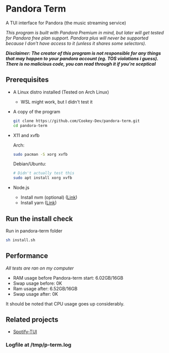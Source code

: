 # Pandora Term
A TUI interface for Pandora (the music streaming service)

*This program is built with Pandora Premium in mind, but later will get tested for Pandora free plan support. Pandora plus will never be supported because I don't have access to it (unless it shares some selectors).*

***Disclaimer: The creator of this program is not responsible for any things that may happen to your pandora account (eg. TOS violations i guess). There is no malicious code, you can read through it if you're sceptical***

## Prerequisites
* A Linux distro installed (Tested on Arch Linux)
    - WSL might work, but I didn't test it
* A copy of the program 
    ```sh
    git clone https://github.com/Cookey-Dev/pandora-term.git
    cd pandora-term
    ```
* X11 and xvfb

    Arch:
    ```sh
    sudo pacman -S xorg xvfb
    ```
    Debian/Ubuntu:
    ```sh
    # Didn't actually test this
    sudo apt install xorg xvfb
    ```
* Node.js
    - Install nvm (optional) ([Link](https://github.com/nvm-sh/nvm#installing-and-updating))
    - Install yarn ([Link](https://yarnpkg.com/getting-started/install))
## Run the install check
Run in pandora-term folder
```sh
sh install.sh
```

## Performance
*All tests are ran on my computer*

* RAM usage before Pandora-term start: 6.02GB/16GB
* Swap usage before: 0K
* Ram usage after: 6.52GB/16GB
* Swap usage after: 0K

It should be noted that CPU usage goes up considerably.

## Related projects
* [Spotify-TUI](https://github.com/Rigellute/spotify-tui)

### Logfile at /tmp/p-term.log
